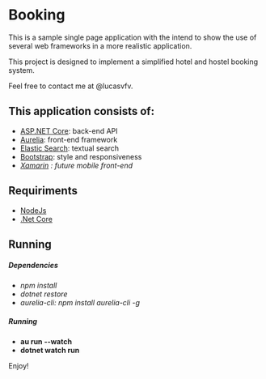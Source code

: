# Booking

This is a sample single page application with the intend to show the use of several web frameworks in a more realistic application.

This project is designed to implement a simplified hotel and hostel booking system.

Feel free to contact me at @lucasvfv.

## This application consists of:

*   [ASP.NET Core](http://www.asp.net/): back-end API
*   [Aurelia](http://aurelia.io/): front-end framework
*	[Elastic Search](https://www.elastic.co/): textual search
*   [Bootstrap](http://getbootstrap.com/): style and responsiveness
*	*[Xamarin](https://www.xamarin.com) : future mobile front-end*

## Requiriments

*   [NodeJs](https://nodejs.org)
*   [.Net Core](https://www.microsoft.com/net/core)

## Running

##### Dependencies
*   *npm install*
*   *dotnet restore*
*   *aurelia-cli: npm install aurelia-cli -g*

##### Running
*   **au run --watch**
*   **dotnet watch run**

Enjoy!
